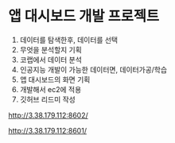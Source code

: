 # 앱 대시보드 개발 프로젝트

1. 데이터를 탐색한후, 데이터를 선택
2. 무엇을 분석할지 기획
3. 코랩에서 데이터 분석
4. 인공지능 개발이 가능한 데이터면, 데이터가공/학습
5. 앱 대시보드의 화면 기획
6. 개발해서 ec2에 적용
7. 깃허브 리드미 작성

http://3.38.179.112:8602/

http://3.38.179.112:8601/
